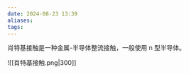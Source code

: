 ```yaml
---
date: 2024-08-23 13:39
aliases: 
tags: 
---
```

肖特基接触是一种金属-半导体整流接触，一般使用 n 型半导体。 

![[肖特基接触.png|300]]